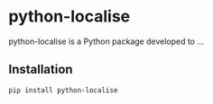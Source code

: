 # python-localise

python-localise is a Python package developed to ...

## Installation

```bash
pip install python-localise
```
